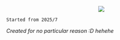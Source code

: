 <p align="center">
  <img src="https://i.postimg.cc/FsjSyw1P/logo.png">
</p>

`Started from 2025/7`

*Created for no particular reason :D hehehe*
